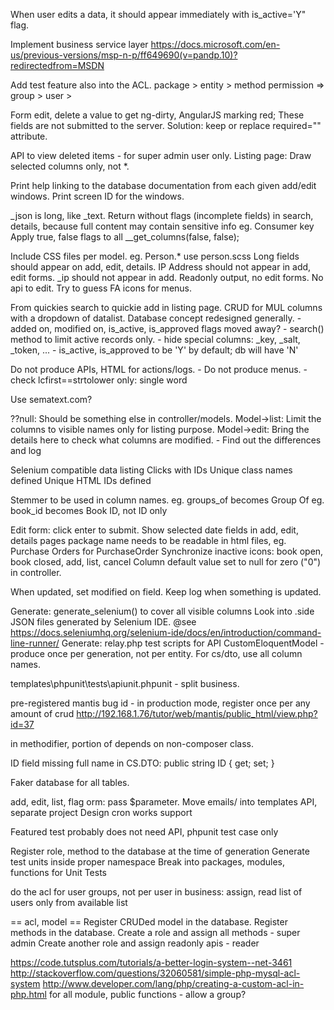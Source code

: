 When user edits a data, it should appear immediately with is_active='Y" flag.

Implement business service layer
https://docs.microsoft.com/en-us/previous-versions/msp-n-p/ff649690(v=pandp.10)?redirectedfrom=MSDN

Add test feature also into the ACL.
package > entity > method
permission => group > user > 

Form edit, delete a value to get ng-dirty, AngularJS marking red;
These fields are not submitted to the server.
Solution: keep or replace required="" attribute.

API to view deleted items - for super admin user only.
Listing page: Draw selected columns only, not *.

Print help linking to the database documentation from each given add/edit windows.
Print screen ID for the windows.

_json is long, like _text.
Return without flags (incomplete fields) in search, details, because full content may contain sensitive info eg. Consumer key
Apply true, false flags to all __get_columns(false, false);

Include CSS files per model. eg. Person.* use person.scss
Long fields should appear on add, edit, details.
IP Address should not appear in add, edit forms.
_ip should not appear in add.
Readonly output, no edit forms. No api to edit.
Try to guess FA icons for menus.

From quickies search to quickie add in listing page.
CRUD for MUL columns with a dropdown of datalist.
Database concept redesigned generally.
    - added on, modified on, is_active, is_approved flags moved away?
    - search() method to limit active records only.
    - hide special columns: _key, _salt, _token, ...
    - is_active, is_approved to be 'Y' by default; db will have 'N'

Do not produce APIs, HTML for actions/logs.
    - Do not produce menus.
    - check lcfirst==strtolower only: single word

Use sematext.com?

??null: Should be something else in controller/models.
Model->list: Limit the columns to visible names only for listing purpose.
Model->edit: Bring the details here to check what columns are modified.
    - Find out the differences and log

Selenium compatible data listing
Clicks with IDs
Unique class names defined
Unique HTML IDs defined

Stemmer to be used in column names.
eg. groups_of becomes Group Of
eg. book_id becomes Book ID, not ID only

Edit form: click enter to submit.
Show selected date fields in add, edit, details pages
package name needs to be readable in html files, eg. Purchase Orders for PurchaseOrder
Synchronize inactive icons: book open, book closed, add, list, cancel
Column default value set to null for zero ("0") in controller.

When updated, set modified on field.
Keep log when something is updated.

Generate: generate_selenium() to cover all visible columns
Look into .side JSON files generated by Selenium IDE.
@see https://docs.seleniumhq.org/selenium-ide/docs/en/introduction/command-line-runner/
Generate: relay.php test scripts for API
CustomEloquentModel - produce once per generation, not per entity.
For cs/dto, use all column names.

templates\phpunit\tests\apiunit.phpunit - split business.

pre-registered mantis bug id - in production mode, register once per any amount of crud
http://192.168.1.76/tutor/web/mantis/public_html/view.php?id=37

in methodifier, portion of depends on non-composer class.

ID field missing full name in CS.DTO:
	public string ID { get; set; }

Faker database for all tables.

add, edit, list, flag orm: pass $parameter.
Move emails/ into templates API, separate project
Design cron works support

Featured test probably does not need API, phpunit test case only

Register role, method to the database at the time of generation
Generate test units inside proper namespace
Break into packages, modules, functions for Unit Tests

do the acl for user groups, not per user
in business: assign, read list of users only from available list

== acl, model ==
Register CRUDed model in the database.
Register methods in the database.
Create a role and assign all methods - super admin
Create another role and assign readonly apis - reader

https://code.tutsplus.com/tutorials/a-better-login-system--net-3461
http://stackoverflow.com/questions/32060581/simple-php-mysql-acl-system
http://www.developer.com/lang/php/creating-a-custom-acl-in-php.html
for all module, public functions
	- allow a group?
